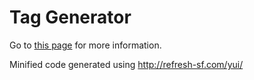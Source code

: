 Tag Generator
=============

Go to [this page][1] for more information.

Minified code generated using http://refresh-sf.com/yui/

[1]: http://cleanthemes.co.uk/tabitha/